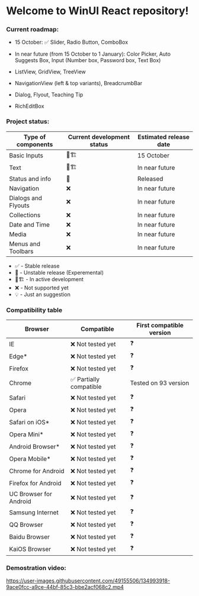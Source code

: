 # Welcome to WinUI React repository!

### Current roadmap:

- 15 October: ✅ Slider, Radio Button, ComboBox
- In near future (from 15 October to 1 January): Color Picker, Auto Suggests Box, Input (Number box, Password box, Text Box)

- ListView, GridView, TreeView
- NavigationView (left & top variants), BreadcrumbBar
- Dialog, Flyout, Teaching Tip
- RichEditBox


### Project status:

| Type of components  | Current development status | Estimated release date |
|---------------------|----------------------------|------------------------|
| Basic Inputs        | 🚧🏗️                         | 15 October              |
| Text                | 🚧🏗️                         | In near future             |
| Status and info     | 🧪                         | Released              |
| Navigation          | ❌                          | In near future         |
| Dialogs and Flyouts | ❌                          | In near future         |
| Collections         | ❌                          | In near future         |
| Date and Time       | ❌                          | In near future         |
| Media               | ❌                          | In near future         |
| Menus and Toolbars  | ❌                          | In near future         |

- ✅ - Stable release
- 🧪 - Unstable release (Experemental)
- 🚧🏗️ - In active development
- ❌ - Not supported yet
- 💡 - Just an suggestion

### Compatibility table

| Browser                | Compatible             | First compatible version |
|------------------------|------------------------|--------------------------|
| IE                     | ❌ Not tested yet       | ❓                        |
| Edge*                  | ❌ Not tested yet       | ❓                        |
| Firefox                | ❌ Not tested yet       | ❓                        |
| Chrome                 | ✅ Partially compatible | Tested on 93 version     |
| Safari                 | ❌ Not tested yet       | ❓                        |
| Opera                  | ❌ Not tested yet       | ❓                        |
| Safari on iOS*         | ❌ Not tested yet       | ❓                        |
| Opera Mini*            | ❌ Not tested yet       | ❓                        |
| Android Browser*       | ❌ Not tested yet       | ❓                        |
| Opera Mobile*          | ❌ Not tested yet       | ❓                        |
| Chrome for Android     | ❌ Not tested yet       | ❓                        |
| Firefox for Android    | ❌ Not tested yet       | ❓                        |
| UC Browser for Android | ❌ Not tested yet       | ❓                        |
| Samsung Internet       | ❌ Not tested yet       | ❓                        |
| QQ Browser             | ❌ Not tested yet       | ❓                        |
| Baidu Browser          | ❌ Not tested yet       | ❓                        |
| KaiOS Browser          | ❌ Not tested yet       | ❓                        |

### Demostration video:

https://user-images.githubusercontent.com/49155506/134993918-9ace0fcc-a9ce-44bf-85c3-bbe2acf068c2.mp4
